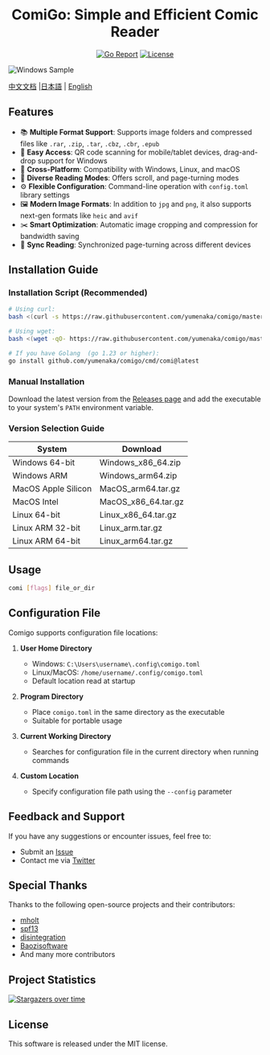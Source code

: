 <div align="center">

# ComiGo: Simple and Efficient Comic Reader

[![Go Report](https://goreportcard.com/badge/github.com/yumenaka/comi?style=flat-square)](https://goreportcard.com/report/github.com/yumenaka/comi)
[![License](https://img.shields.io/github/license/yumenaka/comi?style=flat-square&color=blue)](https://github.com/yumenaka/comigo/blob/main/LICENSE)

<!--
[![Downloads](https://img.shields.io/github/downloads/yumenaka/comi/total?style=flat-square&color=success)](https://github.com/yumenaka/comigo/releases)
<img src="https://raw.githubusercontent.com/yumenaka/comi/master/icon.ico" alt="ComiGo：Simple Comig & Manga Reader" width="200">
-->
</div>

![Windows Sample](https://www.yumenaka.net/wp-content/uploads/2020/08/sample.gif "Windows Sample")

[中文文档](https://github.com/yumenaka/comigo/blob/master/README_CN.md) |[日本語](https://github.com/yumenaka/comigo/blob/master/README_JP.md) | [English](https://github.com/yumenaka/comigo/blob/master/README.md)

## Features

- 📚 **Multiple Format Support**: Supports image folders and compressed files like `.rar`, `.zip`, `.tar`, `.cbz`, `.cbr`, `.epub`
- 📱 **Easy Access**: QR code scanning for mobile/tablet devices, drag-and-drop support for Windows
- 🐧 **Cross-Platform**: Compatibility with Windows, Linux, and macOS
- 📖 **Diverse Reading Modes**: Offers scroll, and page-turning modes
- ⚙️ **Flexible Configuration**: Command-line operation with `config.toml` library settings
- 🖼️ **Modern Image Formats**: In addition to `jpg` and `png`, it also supports next-gen formats like `heic` and `avif`
- ✂️ **Smart Optimization**: Automatic image cropping and compression for bandwidth saving
- 🔄 **Sync Reading**: Synchronized page-turning across different devices

## Installation Guide

### Installation Script (Recommended)

```bash
# Using curl:
bash <(curl -s https://raw.githubusercontent.com/yumenaka/comigo/master/get_comigo.sh)

# Using wget:
bash <(wget -qO- https://raw.githubusercontent.com/yumenaka/comigo/master/get_comigo.sh)

# If you have Golang  (go 1.23 or higher):
go install github.com/yumenaka/comigo/cmd/comi@latest
```

### Manual Installation

Download the latest version from the [Releases page](https://github.com/yumenaka/comigo/releases) and add the executable to your system's `PATH` environment variable.

### Version Selection Guide

| System              | Download            |
|---------------------|---------------------|
| Windows 64-bit      | Windows_x86_64.zip  |
| Windows ARM         | Windows_arm64.zip   |
| MacOS Apple Silicon | MacOS_arm64.tar.gz  |
| MacOS Intel         | MacOS_x86_64.tar.gz |
| Linux 64-bit        | Linux_x86_64.tar.gz |
| Linux ARM 32-bit    | Linux_arm.tar.gz    |
| Linux ARM 64-bit    | Linux_arm64.tar.gz  |

## Usage

```bash
comi [flags] file_or_dir
```

## Configuration File

Comigo supports  configuration file locations:

1. **User Home Directory**  
   - Windows: `C:\Users\username\.config\comigo.toml`
   - Linux/MacOS: `/home/username/.config/comigo.toml`
   - Default location read at startup

2. **Program Directory**  
   - Place `comigo.toml` in the same directory as the executable
   - Suitable for portable usage

3. **Current Working Directory**  
   - Searches for configuration file in the current directory when running commands

4. **Custom Location**  
   - Specify configuration file path using the `--config` parameter

## Feedback and Support

If you have any suggestions or encounter issues, feel free to:
- Submit an [Issue](https://github.com/yumenaka/comigo/issues)
- Contact me via [Twitter](https://x.com/yumenaka7)

## Special Thanks

Thanks to the following open-source projects and their contributors:
- [mholt](https://github.com/mholt)
- [spf13](https://github.com/spf13)
- [disintegration](https://github.com/disintegration)
- [Baozisoftware](https://github.com/Baozisoftware)
- And many more contributors

## Project Statistics

[![Stargazers over time](https://starchart.cc/yumenaka/comigo.svg?variant=adaptive)](https://starchart.cc/yumenaka/comigo)

## License

This software is released under the MIT license.
